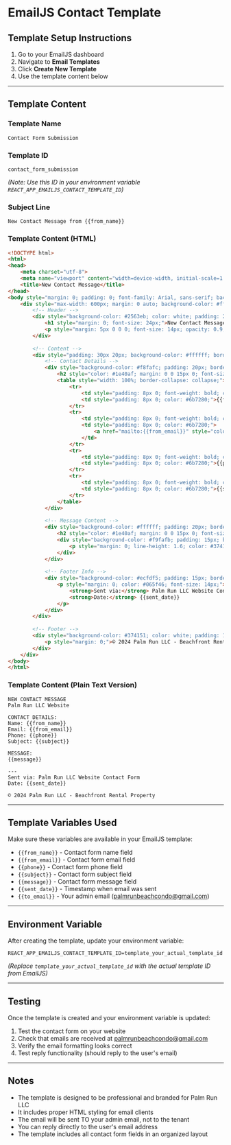 # EmailJS Contact Template

## Template Setup Instructions

1. Go to your EmailJS dashboard
2. Navigate to **Email Templates**
3. Click **Create New Template**
4. Use the template content below

---

## Template Content

### Template Name
```
Contact Form Submission
```

### Template ID
```
contact_form_submission
```
*(Note: Use this ID in your environment variable `REACT_APP_EMAILJS_CONTACT_TEMPLATE_ID`)*

### Subject Line
```
New Contact Message from {{from_name}}
```

### Template Content (HTML)
```html
<!DOCTYPE html>
<html>
<head>
    <meta charset="utf-8">
    <meta name="viewport" content="width=device-width, initial-scale=1.0">
    <title>New Contact Message</title>
</head>
<body style="margin: 0; padding: 0; font-family: Arial, sans-serif; background-color: #f4f4f4;">
    <div style="max-width: 600px; margin: 0 auto; background-color: #ffffff; padding: 20px;">
        <!-- Header -->
        <div style="background-color: #2563eb; color: white; padding: 20px; text-align: center; border-radius: 8px 8px 0 0;">
            <h1 style="margin: 0; font-size: 24px;">New Contact Message</h1>
            <p style="margin: 5px 0 0 0; font-size: 14px; opacity: 0.9;">Palm Run LLC Website</p>
        </div>
        
        <!-- Content -->
        <div style="padding: 30px 20px; background-color: #ffffff; border: 1px solid #e5e7eb;">
            <!-- Contact Details -->
            <div style="background-color: #f8fafc; padding: 20px; border-radius: 8px; margin-bottom: 25px; border-left: 4px solid #2563eb;">
                <h2 style="color: #1e40af; margin: 0 0 15px 0; font-size: 18px;">Contact Details</h2>
                <table style="width: 100%; border-collapse: collapse;">
                    <tr>
                        <td style="padding: 8px 0; font-weight: bold; color: #374151; width: 120px;">Name:</td>
                        <td style="padding: 8px 0; color: #6b7280;">{{from_name}}</td>
                    </tr>
                    <tr>
                        <td style="padding: 8px 0; font-weight: bold; color: #374151;">Email:</td>
                        <td style="padding: 8px 0; color: #6b7280;">
                            <a href="mailto:{{from_email}}" style="color: #2563eb; text-decoration: none;">{{from_email}}</a>
                        </td>
                    </tr>
                    <tr>
                        <td style="padding: 8px 0; font-weight: bold; color: #374151;">Phone:</td>
                        <td style="padding: 8px 0; color: #6b7280;">{{phone}}</td>
                    </tr>
                    <tr>
                        <td style="padding: 8px 0; font-weight: bold; color: #374151;">Subject:</td>
                        <td style="padding: 8px 0; color: #6b7280;">{{subject}}</td>
                    </tr>
                </table>
            </div>
            
            <!-- Message Content -->
            <div style="background-color: #ffffff; padding: 20px; border: 1px solid #e5e7eb; border-radius: 8px; margin-bottom: 25px;">
                <h2 style="color: #1e40af; margin: 0 0 15px 0; font-size: 18px;">Message</h2>
                <div style="background-color: #f9fafb; padding: 15px; border-radius: 6px; border-left: 3px solid #10b981;">
                    <p style="margin: 0; line-height: 1.6; color: #374151; white-space: pre-wrap;">{{message}}</p>
                </div>
            </div>
            
            <!-- Footer Info -->
            <div style="background-color: #ecfdf5; padding: 15px; border-radius: 8px; border-left: 4px solid #10b981; text-align: center;">
                <p style="margin: 0; color: #065f46; font-size: 14px;">
                    <strong>Sent via:</strong> Palm Run LLC Website Contact Form<br>
                    <strong>Date:</strong> {{sent_date}}
                </p>
            </div>
        </div>
        
        <!-- Footer -->
        <div style="background-color: #374151; color: white; padding: 15px; text-align: center; border-radius: 0 0 8px 8px; font-size: 12px;">
            <p style="margin: 0;">© 2024 Palm Run LLC - Beachfront Rental Property</p>
        </div>
    </div>
</body>
</html>
```

### Template Content (Plain Text Version)
```
NEW CONTACT MESSAGE
Palm Run LLC Website

CONTACT DETAILS:
Name: {{from_name}}
Email: {{from_email}}
Phone: {{phone}}
Subject: {{subject}}

MESSAGE:
{{message}}

---
Sent via: Palm Run LLC Website Contact Form
Date: {{sent_date}}

© 2024 Palm Run LLC - Beachfront Rental Property
```

---

## Template Variables Used

Make sure these variables are available in your EmailJS template:

- `{{from_name}}` - Contact form name field
- `{{from_email}}` - Contact form email field  
- `{{phone}}` - Contact form phone field
- `{{subject}}` - Contact form subject field
- `{{message}}` - Contact form message field
- `{{sent_date}}` - Timestamp when email was sent
- `{{to_email}}` - Your admin email (palmrunbeachcondo@gmail.com)

---

## Environment Variable

After creating the template, update your environment variable:

```env
REACT_APP_EMAILJS_CONTACT_TEMPLATE_ID=template_your_actual_template_id
```

*(Replace `template_your_actual_template_id` with the actual template ID from EmailJS)*

---

## Testing

Once the template is created and your environment variable is updated:

1. Test the contact form on your website
2. Check that emails are received at palmrunbeachcondo@gmail.com
3. Verify the email formatting looks correct
4. Test reply functionality (should reply to the user's email)

---

## Notes

- The template is designed to be professional and branded for Palm Run LLC
- It includes proper HTML styling for email clients
- The email will be sent TO your admin email, not to the tenant
- You can reply directly to the user's email address
- The template includes all contact form fields in an organized layout
